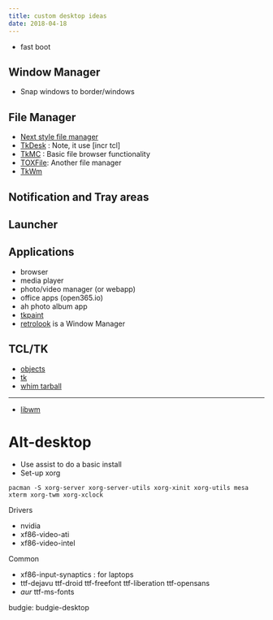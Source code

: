 ```yaml
---
title: custom desktop ideas
date: 2018-04-18
---
```


- fast boot

## Window Manager

- Snap windows to border/windows

## File Manager

- [Next style file manager](http://ulf.epplejasper.de/ulfm/ulfm.html)
- [TkDesk](https://wiki.tcl.tk/7697) : Note, it use [incr tcl]
- [TkMC](https://wiki.tcl.tk/7772) : Basic file browser functionality
- [TOXFile](https://wiki.tcl.tk/16045): Another file manager
- [TkWm](http://jsish.org/browsex/download/)


## Notification and Tray areas

## Launcher

## Applications

- browser
- media player
- photo/video manager (or webapp)
- office apps (open365.io)
- ah photo album app
- [tkpaint](https://launchpad.net/ubuntu/+source/tkpaint)
- [retrolook](http://web.tiscali.it/pas80/retrolook.htm) is a Window Manager

## TCL/TK

- [objects](http://www.wjduquette.com/tcl/objects.html)
- [tk](http://blog.cleverly.com/permalinks/264.html)
- [whim tarball](https://wiki.tcl.tk/_repo/Whim-2399.tar.bz2)

* * *

- [libwm](https://github.com/wmutils/libwm)

# Alt-desktop

- Use assist to do a basic install
- Set-up xorg

```
pacman -S xorg-server xorg-server-utils xorg-xinit xorg-utils mesa
xterm xorg-twm xorg-xclock
```

Drivers

- nvidia
- xf86-video-ati
- xf86-video-intel

Common

- xf86-input-synaptics : for laptops
- ttf-dejavu ttf-droid ttf-freefont ttf-liberation ttf-opensans
- *aur* ttf-ms-fonts 


budgie: budgie-desktop


